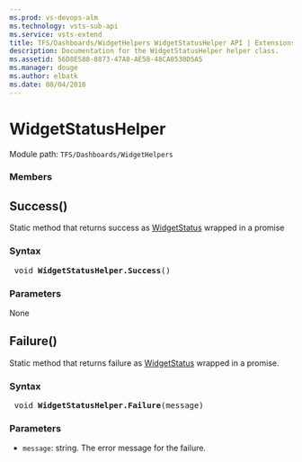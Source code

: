 ```yaml
---
ms.prod: vs-devops-alm
ms.technology: vsts-sub-api
ms.service: vsts-extend
title: TFS/Dashboards/WidgetHelpers WidgetStatusHelper API | Extensions for Visual Studio Team Services
description: Documentation for the WidgetStatusHelper helper class.
ms.assetid: 56D8E588-8873-47A8-AE58-48CA0530D5A5
ms.manager: douge
ms.author: elbatk
ms.date: 08/04/2016
---
```


# WidgetStatusHelper

Module path: `TFS/Dashboards/WidgetHelpers`


### Members

## Success()

Static method that returns success as [WidgetStatus](./WidgetStatus.md) wrapped in a promise

### Syntax
<pre class='syntax'>
 void <b>WidgetStatusHelper.Success</b>()
</pre>

### Parameters
None

## Failure()

Static method that returns failure as [WidgetStatus](./WidgetStatus.md) wrapped in a promise.

### Syntax
<pre class='syntax'>
 void <b>WidgetStatusHelper.Failure</b>(message)
</pre>

### Parameters

* `message`: string. The error message for the failure.
